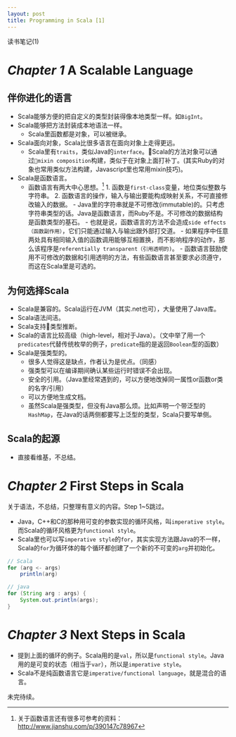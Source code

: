 ```yaml
---
layout: post
title: Programming in Scala [1]
---
```


读书笔记(1)

# *Chapter 1* A Scalable Language

## 伴你进化的语言

* Scala能够方便的把自定义的类型封装得像本地类型一样。如`BigInt`。
* Scala能够把方法封装成本地语法一样。
  - Scala里函数都是对象，可以被继承。
* Scala面向对象，Scala比很多语言在面向对象上走得更远。
  - Scala里有`traits`，类似Java的`interface`。Scala的方法对象可以通过`mixin composition`构建，类似于在对象上面打补丁。(其实Ruby的对象也常用类似方法构建，Javascript里也常用mixin技巧)。
* Scala是函数语言。
  - 函数语言有两大中心思想。[^1]
  		1. 函数是`first-class`变量，地位类似整数与字符串。
    	2. 函数语言的操作，输入与输出要能构成映射关系，不可直接修改输入的数据。
    		- Java里的字符串就是不可修改(immutable)的。只考虑字符串类型的话。Java是函数语言，而Ruby不是。不可修改的数据结构是函数类型的基石。
    		- 也就是说，函数语言的方法不会造成`side effects（函数副作用）`，它们只能通过输入与输出跟外部打交道。
    		- 如果程序中任意两处具有相同输入值的函数调用能够互相置换，而不影响程序的动作，那么该程序是`referentially transparent（引用透明的)`。
    		- 函数语言鼓励使用不可修改的数据和引用透明的方法，有些函数语言甚至要求必须遵守，而这在Scala里是可选的。

## 为何选择Scala

* Scala是兼容的。Scala运行在JVM（其实.net也可），大量使用了Java库。
* Scala语法间洁。
* Scala支持类型推断。
* Scala的语言比较高级（high-level，相对于Java）。（文中举了用一个`predicates`代替传统枚举的例子，`predicate`指的是返回`Boolean`型的函数）
* Scala是强类型的。
  - 很多人觉得这是缺点，作者认为是优点。（同感）
  - 强类型可以在编译期间确认某些运行时错误不会出现。
  - 安全的引用。（Java里经常遇到的，可以方便地改掉同一属性or函数or类的名字/引用）
  - 可以方便地生成文档。
  - 虽然Scala是强类型，但没有Java那么烦。比如声明一个带泛型的`HashMap`，在Java的话两侧都要写上泛型的类型，Scala只要写单侧。

## Scala的起源
* 直接看维基，不总结。

# *Chapter 2* First Steps in Scala

关于语法，不总结，只整理有意义的内容。Step 1~5跳过。

* Java，C++和C的那种用可变的参数实现的循环风格，叫`imperative style`。而Scala的循环风格更为`functional style`。
* Scala里也可以写`imperative style`的`for`，其实实现方法跟Java的不一样，Scala的`for`为循环体的每个循环都创建了一个新的不可变的`arg`并初始化。

~~~scala
// Scala
for (arg <- args)
	println(arg)
~~~

~~~java
// java
for (String arg : args) {
	System.out.println(args);
}
~~~

# *Chapter 3* Next Steps in Scala

* 提到上面的循环的例子。Scala用的是`val`，所以是`functional style`。Java用的是可变的状态（相当于`var`），所以是`imperative style`。
* Scala不是纯函数语言它是`imperative/functional language`，就是混合的语言。


未完待续。

    	
    	
    	
[^1]: 关于函数语言还有很多可参考的资料：<http://www.jianshu.com/p/390147c78967>




